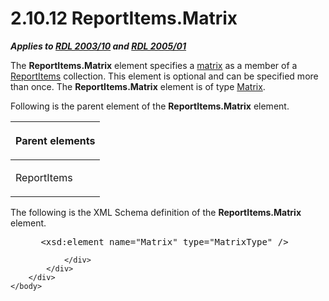 <html dir="LTR" xmlns:mshelp="http://msdn.microsoft.com/mshelp" xmlns:ddue="http://ddue.schemas.microsoft.com/authoring/2003/5" xmlns:xlink="http://www.w3.org/1999/xlink" xmlns:tool="http://www.microsoft.com/tooltip">
    <head>
        <meta http-equiv="Content-Type" content="text/html; CHARSET=utf-8"></meta>
        <meta name="save" content="history"></meta>
        <title>2.10.12 ReportItems.Matrix</title>
        <xml>
            <mshelp:toctitle title="2.10.12 ReportItems.Matrix"></mshelp:toctitle>
            <mshelp:rltitle title="[MS-RDL]: ReportItems.Matrix"></mshelp:rltitle>
            <mshelp:keyword index="A" term="c79ff8d9-e6d4-4a3b-a0d5-5e635ea5fb8c"></mshelp:keyword>
            <mshelp:attr name="DCSext.ContentType" value="open specification"></mshelp:attr>
            <mshelp:attr name="AssetID" value="c79ff8d9-e6d4-4a3b-a0d5-5e635ea5fb8c"></mshelp:attr>
            <mshelp:attr name="TopicType" value="kbRef"></mshelp:attr>
            <mshelp:attr name="DCSext.Title" value="[MS-RDL]: ReportItems.Matrix" />
        </xml>
    </head>
    <body>
        <div id="header">
            <h1 class="heading">2.10.12 ReportItems.Matrix</h1>
        </div>
        <div id="mainSection">
            <div id="mainBody">
                <div id="allHistory" class="saveHistory"></div>
                <div id="sectionSection0" class="section" name="collapseableSection">
                    

<p><b><i>Applies to </i></b><a href="a7e2ad00-07c8-4f6d-80ab-3ad55df7b233.htm"><b><i>RDL 2003/10</i></b></a><b>
<i>and </i></b><a href="3ebe2912-4958-4832-b391-cad1f5e13338.htm"><b><i>RDL 2005/01</i></b></a></p>

<p>The <b>ReportItems.Matrix</b> element specifies a <a href="b2482b3f-74ab-4ca8-a9e5-c07955011743.htm#gt_32295443-a111-4846-955d-a3f5964726bb">matrix</a> as a member of a <a href="c5fef915-e842-43b4-91f9-56af4eb15be0.htm">ReportItems</a> collection.
This element is optional and can be specified more than once. The <b>ReportItems.Matrix</b>
element is of type <a href="25419c0a-c7c6-43d7-8ca5-1af842666dcb.htm">Matrix</a>.</p>

<p>Following is the parent element of the <b>ReportItems.Matrix</b>
element.</p>

<table>
 <thead>
  <tr>
   <th>
   <p>Parent elements</p>
   </th>
  </tr>
 </thead>
 <tr>
  <td>
  <p>ReportItems</p>
  </td>
 </tr>
</table>

<p>The following is the XML Schema definition of the <b>ReportItems.Matrix</b>
element.</p>

<dl>
<dd>
<div><pre> &lt;xsd:element name=&quot;Matrix&quot; type=&quot;MatrixType&quot; /&gt;
</pre></div>
</dd></dl>


                </div>
            </div>
        </div>
    </body>
</html>